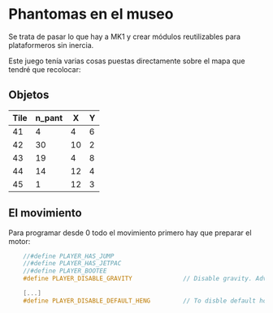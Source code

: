 # Phantomas en el museo

Se trata de pasar lo que hay a MK1 y crear módulos reutilizables para plataformeros sin inercia.

Este juego tenía varias cosas puestas directamente sobre el mapa que tendré que recolocar:

## Objetos

|Tile|n_pant|X|Y
|---|---|---|---
|41|4|4|6
|42|30|10|2
|43|19|4|8
|44|14|12|4
|45|1|12|3

## El movimiento

Para programar desde 0 todo el movimiento primero hay que preparar el motor:

```c
	//#define PLAYER_HAS_JUMP 		
	//#define PLAYER_HAS_JETPAC 	
	//#define PLAYER_BOOTEE 		
	#define PLAYER_DISABLE_GRAVITY				// Disable gravity. Advanced.

	[...]
	#define PLAYER_DISABLE_DEFAULT_HENG 		// To disble default horizontal engine (keyrs)
```


